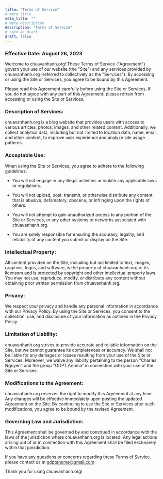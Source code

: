 ```yaml
---
title: "Terms of Service"
# meta title
meta_title: ""
# meta description
description: "Terms of Service"
# save as draft
draft: false
---
```


### Effective Date: August 26, 2023

Welcome to chuavanhanh.org! These Terms of Service ("Agreement") govern your use of our website (the "Site") and any services provided by chuavanhanh.org (referred to collectively as the "Services"). By accessing or using the Site or Services, you agree to be bound by this Agreement.

Please read this Agreement carefully before using the Site or Services. If you do not agree with any part of this Agreement, please refrain from accessing or using the Site or Services.

### Description of Services:

chuavanhanh.org is a blog website that provides users with access to various articles, photos, images, and other related content. Additionally, we collect analytics data, including but not limited to location data, name, email, and other content, to improve user experience and analyze site usage patterns.

### Acceptable Use:

When using the Site or Services, you agree to adhere to the following guidelines:

- You will not engage in any illegal activities or violate any applicable laws or regulations.

- You will not upload, post, transmit, or otherwise distribute any content that is abusive, defamatory, obscene, or infringing upon the rights of others.

- You will not attempt to gain unauthorized access to any portion of the Site or Services, or any other systems or networks associated with chuavanhanh.org.

- You are solely responsible for ensuring the accuracy, legality, and reliability of any content you submit or display on the Site.

### Intellectual Property:

All content provided on the Site, including but not limited to text, images, graphics, logos, and software, is the property of chuavanhanh.org or its licensors and is protected by copyright and other intellectual property laws. You may not use, reproduce, modify, or distribute any content without obtaining prior written permission from chuavanhanh.org.

### Privacy:

We respect your privacy and handle any personal information in accordance with our Privacy Policy. By using the Site or Services, you consent to the collection, use, and disclosure of your information as outlined in the Privacy Policy.

### Limitation of Liability:

chuavanhanh.org strives to provide accurate and reliable information on the Site, but we cannot guarantee its completeness or accuracy. We shall not be liable for any damages or losses resulting from your use of the Site or Services. Moreover, we waive any liability pertaining to the person "Charles Nguyen" and the group "GDPT Anoma" in connection with your use of the Site or Services.

### Modifications to the Agreement:

chuavanhanh.org reserves the right to modify this Agreement at any time. Any changes will be effective immediately upon posting the updated Agreement on the Site. By continuing to use the Site or Services after such modifications, you agree to be bound by the revised Agreement.

### Governing Law and Jurisdiction:

This Agreement shall be governed by and construed in accordance with the laws of the jurisdiction where chuavanhanh.org is located. Any legal actions arising out of or in connection with this Agreement shall be filed exclusively within that jurisdiction.

If you have any questions or concerns regarding these Terms of Service, please contact us at gdptanoma@gmail.com

Thank you for using chuavanhanh.org!
